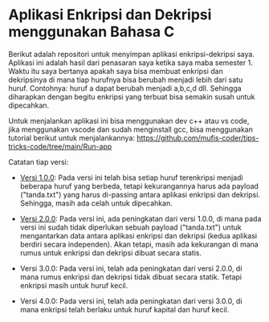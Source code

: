 # Aplikasi Enkripsi dan Dekripsi menggunakan Bahasa C

Berikut adalah repositori untuk menyimpan aplikasi enkripsi-dekripsi saya. Aplikasi ini adalah hasil dari penasaran saya ketika saya maba semester 1. Waktu itu saya bertanya apakah saya bisa membuat enkripsi dan dekripsinya di mana tiap hurufnya bisa berubah menjadi lebih dari satu huruf. Contohnya: huruf a dapat berubah menjadi a,b,c,d dll. Sehingga diharapkan dengan begitu enkripsi yang terbuat bisa semakin susah untuk dipecahkan.

Untuk menjalankan aplikasi ini bisa menggunakan dev c++ atau vs code, jika menggunakan vscode dan sudah menginstall gcc, bisa menggunakan tutorial berikut untuk menjalankannya: https://github.com/mufis-coder/tips-tricks-code/tree/main/Run-app

Catatan tiap versi:

- [Versi 1.0.0](https://github.com/mufis-coder/M-Project-Encryption-Decryption-C/tree/master/Encryption-Decryption-1.0.0): Pada versi ini telah bisa setiap huruf terenkripsi menjadi beberapa huruf yang berbeda, tetapi kekurangannya harus ada payload ("tanda.txt") yang harus di-passing antara aplikasi enkripsi dan dekripsi. Sehingga, masih ada celah untuk dipecahkan.

- [Versi 2.0.0](https://github.com/mufis-coder/M-Project-Encryption-Decryption-C/tree/master/Encryption-Decryption-2.0.0): Pada versi ini, ada peningkatan dari versi 1.0.0, di mana pada versi ini sudah tidak diperlukan sebuah payload ("tanda.txt") untuk mengantarkan data antara aplikasi enkripsi dan dekripsi (kedua aplikasi berdiri secara independen). Akan tetapi, masih ada kekurangan di mana rumus untuk enkripsi dan dekripsi dibuat secara statis.

- Versi 3.0.0: Pada versi ini, telah ada peningkatan dari versi 2.0.0, di mana rumus enkripsi dan dekripsi tidak dibuat secara statik. Tetapi enkripsi masih untuk huruf kecil.

- Versi 4.0.0: Pada versi ini, telah ada peningkatan dari versi 3.0.0, di mana enkripsi telah berlaku untuk huruf kapital dan huruf kecil.